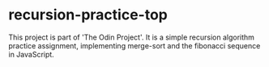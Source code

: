 # recursion-practice-top

This project is part of 'The Odin Project'. It is a simple recursion algorithm practice assignment, implementing merge-sort and the fibonacci sequence in JavaScript.
